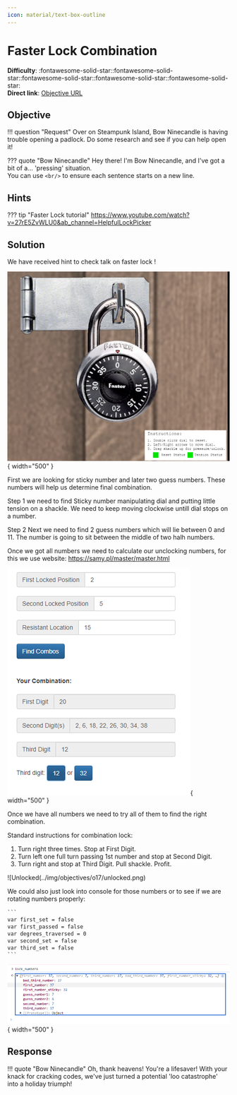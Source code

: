 ```yaml
---
icon: material/text-box-outline
---
```


# Faster Lock Combination

**Difficulty**: :fontawesome-solid-star::fontawesome-solid-star::fontawesome-solid-star::fontawesome-solid-star::fontawesome-solid-star:<br/>
**Direct link**: [Objective URL](https://paddlelockdecode.com/)

## Objective

!!! question "Request"
    Over on Steampunk Island, Bow Ninecandle is having trouble opening a padlock. Do some research and see if you can help open it!

??? quote "Bow Ninecandle"
    Hey there! I'm Bow Ninecandle, and I've got a bit of a... 'pressing' situation.<br/>
    You can use `<br/>` to ensure each sentence starts on a new line.

## Hints

??? tip "Faster Lock tutorial"
    https://www.youtube.com/watch?v=27rE5ZvWLU0&ab_channel=HelpfulLockPicker



## Solution

We have received hint to check talk on faster lock !

![Faster Lock](../img/objectives/o17/faster.png){ width="500" }

First we are looking for sticky number and later two guess numbers. These numbers will help us determine final combination.

Step 1 we need to find Sticky number manipulating dial and putting little tension on a shackle. We need to keep moving clockwise untill dial stops on a number.

Step 2 Next we need to find 2 guess numbers which will lie between 0 and 11. The number is going to sit between the middle of two halh numbers.

Once we got all numbers we need to calculate our unclocking numbers, for this we use website: https://samy.pl/master/master.html

![Numbers](../img/objectives/o17/numbers.png){ width="500" }

Once we have all numbers we need to try all of them to find the right combination.

Standard instructions for combination lock:
1. Turn right three times. Stop at First Digit.
2. Turn left one full turn passing 1st number and stop at Second Digit.
3. Turn right and stop at Third Digit. Pull shackle. Profit.

![Unlocked(../img/objectives/o17/unlocked.png)

We could also just look into console for those numbers or to see if we are rotating numbers properly:
    
    ```
    var first_set = false
    var first_passed = false
    var degrees_traversed = 0
    var second_set = false
    var third_set = false
    ```

![Console](../img/objectives/o17/locknumbers.png){ width="500" }

## Response

!!! quote "Bow Ninecandle"
    Oh, thank heavens! You're a lifesaver! With your knack for cracking codes, we've just turned a potential 'loo catastrophe' into a holiday triumph!
